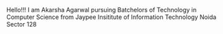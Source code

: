 Hello!!!
I am Akarsha Agarwal pursuing Batchelors of Technology in Computer Science from Jaypee Insititute of Information Technology Noida Sector 128 
